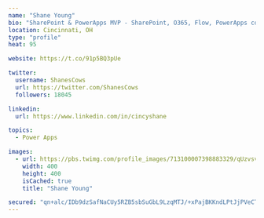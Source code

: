 ```yaml
---
name: "Shane Young"
bio: "SharePoint & PowerApps MVP - SharePoint, O365, Flow, PowerApps consulting? @PowerApps911 | Pure Snark? You found it."
location: Cincinnati, OH
type: "profile"
heat: 95

website: https://t.co/91p5BQ3pUe

twitter:
  username: ShanesCows
  url: https://twitter.com/ShanesCows
  followers: 18045

linkedin:
  url: https://www.linkedin.com/in/cincyshane

topics:
  - Power Apps

images:
  - url: https://pbs.twimg.com/profile_images/713100007398883329/qUzvsvQ3_400x400.jpg
    width: 400
    height: 400
    isCached: true
    title: "Shane Young"

secured: "qn+alc/IDb9dzSafNaCUy5RZB5sbSuGbL9LzqMTJ/+xPajBKKndLPtJjPVeCTfaDiIhlOmRNjqQPtdpqvRUOBez4e79Lj8IEgIF7Yng9v7NzgllVqRgX9yw+nCaKBQQoOBYmGt/i0SMZd4K7/oPr5tUosfdsF4N2K3xSgdwQoG7KVxptilNagq4HNmds9sHjccyHf/nIH+5eupqaYqKHXntfJTwML2DycxDWqtEPA0cQ+fjOhryJWabo0yQ/LNHPJe2QuF8J/UQeyiDv01S0Tv/UxVxs7mfRnNExJbG1OLpLANSR8xeQiHVsg2tZ+1IFFmwy+hYEtypo9XN+mKTVxTHVL910exyEmQ/dwydVOd4018YHEba3oV4hv6il3uGzTiU3w2AT91yCai/kL7HlsZoWZ2eGUsCmJcdAps6tqxo=;MBhVJWgF/FfxjuT+AWJ0Ew=="
---
```


